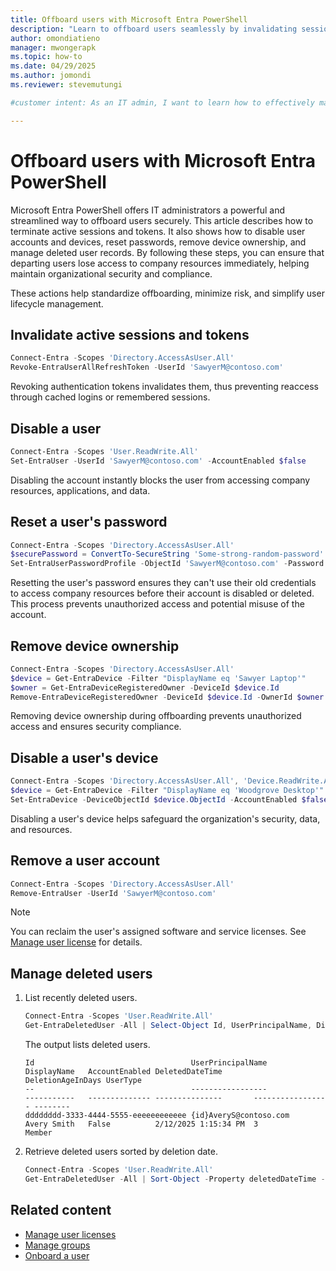```yaml
---
title: Offboard users with Microsoft Entra PowerShell
description: "Learn to offboard users seamlessly by invalidating sessions, resetting passwords, and removing device ownership."
author: omondiatieno
manager: mwongerapk
ms.topic: how-to
ms.date: 04/29/2025
ms.author: jomondi
ms.reviewer: stevemutungi

#customer intent: As an IT admin, I want to learn how to effectively manage users in my organization using Microsoft Entra PowerShell, so that I can perform tasks such as creating users, retrieving user sign-in activity, managing user's group memberships and roles, and off-boarding users efficiently.

---
```

# Offboard users with Microsoft Entra PowerShell

Microsoft Entra PowerShell offers IT administrators a powerful and streamlined way to offboard users securely. This article describes how to terminate active sessions and tokens. It also shows how to disable user accounts and devices, reset passwords, remove device ownership, and manage deleted user records. By following these steps, you can ensure that departing users lose access to company resources immediately, helping maintain organizational security and compliance.

These actions help standardize offboarding, minimize risk, and simplify user lifecycle management.

## Invalidate active sessions and tokens

```powershell
Connect-Entra -Scopes 'Directory.AccessAsUser.All'
Revoke-EntraUserAllRefreshToken -UserId 'SawyerM@contoso.com'
```

Revoking authentication tokens invalidates them, thus preventing reaccess through cached logins or remembered sessions.

## Disable a user

```powershell
Connect-Entra -Scopes 'User.ReadWrite.All'
Set-EntraUser -UserId 'SawyerM@contoso.com' -AccountEnabled $false
```

Disabling the account instantly blocks the user from accessing company resources, applications, and data.

## Reset a user's password

```powershell
Connect-Entra -Scopes 'Directory.AccessAsUser.All'
$securePassword = ConvertTo-SecureString 'Some-strong-random-password' -AsPlainText -Force
Set-EntraUserPasswordProfile -ObjectId 'SawyerM@contoso.com' -Password $securePassword
```

Resetting the user's password ensures they can't use their old credentials to access company resources before their account is disabled or deleted. This process prevents unauthorized access and potential misuse of the account.

## Remove device ownership

```powershell
Connect-Entra -Scopes 'Directory.AccessAsUser.All'
$device = Get-EntraDevice -Filter "DisplayName eq 'Sawyer Laptop'"
$owner = Get-EntraDeviceRegisteredOwner -DeviceId $device.Id
Remove-EntraDeviceRegisteredOwner -DeviceId $device.Id -OwnerId $owner.Id
```

Removing device ownership during offboarding prevents unauthorized access and ensures security compliance.

## Disable a user's device

```powershell
Connect-Entra -Scopes 'Directory.AccessAsUser.All', 'Device.ReadWrite.All'
$device = Get-EntraDevice -Filter "DisplayName eq 'Woodgrove Desktop'"
Set-EntraDevice -DeviceObjectId $device.ObjectId -AccountEnabled $false
```

Disabling a user's device helps safeguard the organization's security, data, and resources.

## Remove a user account

```powershell
Connect-Entra -Scopes 'Directory.AccessAsUser.All'
Remove-EntraUser -UserId 'SawyerM@contoso.com'
```

>[!Note]
> You can reclaim the user's assigned software and service licenses. See [Manage user license][manage-licenses] for details.

## Manage deleted users

1. List recently deleted users.

    ```powershell
    Connect-Entra -Scopes 'User.ReadWrite.All'
    Get-EntraDeletedUser -All | Select-Object Id, UserPrincipalName, DisplayName, AccountEnabled, DeletedDateTime, DeletionAgeInDays, UserType | Format-Table -AutoSize
    ```

    The output lists deleted users.

    ```Output
    Id                                   UserPrincipalName                              DisplayName   AccountEnabled DeletedDateTime       DeletionAgeInDays UserType
    --                                   -----------------                              -----------   -------------- ---------------       ----------------- --------
    dddddddd-3333-4444-5555-eeeeeeeeeeee {id}AveryS@contoso.com                         Avery Smith   False          2/12/2025 1:15:34 PM  3                 Member
    ```

1. Retrieve deleted users sorted by deletion date.

    ```powershell
    Connect-Entra -Scopes 'User.ReadWrite.All'
    Get-EntraDeletedUser -All | Sort-Object -Property deletedDateTime -Descending
    ```

## Related content

- [Manage user licenses][manage-licenses]
- [Manage groups][tutorial-groups]
- [Onboard a user][manage-user]

<!-- link references -->

[tutorial-groups]: manage-groups.md
[manage-licenses]: how-to-manage-user-licenses.md
[manage-user]: manage-user.md
